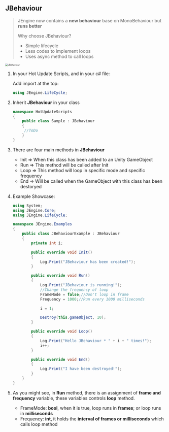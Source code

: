 ## JBehaviour

> JEngine now contains a **new behaviour** base on MonoBehaviour but **runs better**
>
> Why choose JBehaviour?
>
> - Simple lifecycle
> - Less codes to implement loops
> - Uses async method to call loops

<img src="https://s1.ax1x.com/2020/07/19/URW5mn.png" alt="JBehaviour" style="zoom:50%;" />



1. In your Hot Update Scripts, and in your c# file:

   Add import at the top:

   ```c#
   using JEngine.LifeCycle;
   ```

2. Inherit **JBehaviour** in your class

   ```c#
   namespace HotUpdateScripts
   {
       public class Sample : JBehaviour
       {
       	//ToDo
       }
   }
   ```

3. There are four main methods in **JBehaviour**

   - Init => When this class has been added to an Unity GameObject
   - Run => This method will be called after Init
   - Loop => This method will loop in specific mode and specific frequency
   - End => Will be called when the GameObject with this class has been destoryed

4. Example Showcase:

   ```c#
   using System;
   using JEngine.Core;
   using JEngine.LifeCycle;
   
   namespace JEngine.Examples
   {
       public class JBehaviourExample : JBehaviour
       {
           private int i;
   
           public override void Init()
           {
               Log.Print("JBehaviour has been created!");
           }
   
           public override void Run()
           {
               Log.Print("JBehaviour is running!");
               //Change the frequency of loop
               FrameMode = false;//Don't loop in frame
               Frequency = 1000;//Run every 1000 milliseconds
   
               i = 1;
   
               Destroy(this.gameObject, 10);
           }
   
           public override void Loop()
           {
               Log.Print("Hello JBehaviour * " + i + " times!");
               i++;
           }
   
           public override void End()
           {
               Log.Print("I have been destroyed!");
           }
       }
   }
   
   ```

5. As you might see, in **Run** method, there is an assignment of **frame and frequency** variable, these variables controls **loop** method.

   - FrameMode: **bool**, when it is true, loop runs in **frames**; or loop runs in **milliseconds** 
   - Frequency: **int**, it holds the **interval of frames or milliseconds** which calls loop method
